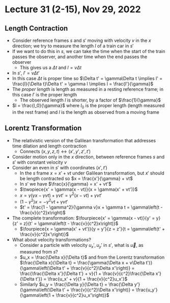 # Lecture 31 (2-15), Nov 29, 2022

## Length Contraction

* Consider reference frames $s$ and $s'$ moving with velocity $v$ in the $x$ direction; we try to measure the length $l$ of a train car in $s'$
* If we want to do this in $s$, we can take the time when the start of the train passes the observer, and another time when the end passes the observer
	* This gives us a $\Delta t$ and $l = v\Delta t$
* In $s'$, $l' = v\Delta t'$
* In this case $\Delta t$ is proper time so $\Delta t' = \gamma\Delta t \implies l' = \frac{l}{\Delta t}\Delta t' = \gamma l \implies l = \frac{l'}{\gamma}$
* The *proper length* is length as measured in a resting reference frame; in this case $l'$ is the proper length
	* The observed length $l$ is shorter, by a factor of $\frac{1}{\gamma}$
* $l = \frac{l_0}{\gamma}$ where $l_0$ is the proper length (length measured in the rest frame) and $l$ is the length as observed from a moving frame

## Lorentz Transformation

* The relativistic version of the Galilean transformation that addresses time dilation and length contraction
	* Connects $(x, y, z, t) \leftrightarrow (x', y', z', t')$
* Consider motion only in the $x$ direction, between reference frames $s$ and $s'$ with constant velocity $v$
* Consider an even in $s'$ with coordinates $(x', t')$
	* In the $s$ frame $x = x' + vt$ under Galilean transformation, but $x'$ should be length contracted so $x = \frac{x'}{\gamma} + vt$
	* In $s'$ we have $\frac{x}{\gamma} = x' + vt'$
	* $\twopiece{x' = \gamma(x - vt)}{x = \gamma(x' + vt')}$
	* $x = \gamma(\gamma x - \gamma vt) + \gamma vt' = \gamma^2(x - vt) + \gamma vt'$
	* $(1 - \gamma^2)x = -\gamma^2 vt + \gamma vt'$
	* $t' = \frac{1 - \gamma^2}{\gamma v}x + \gamma t = \gamma\left(t - \frac{v}{c^2}x\right)$
* The complete transformation: $\fourpiece{x' = \gamma(x - vt)}{y' = y}{z' = z}{t' = \gamma\left(t - \frac{v}{c^2}x\right)}$
	* $\fourpiece{x = \gamma(x' + vt')}{y = y'}{z = z'}{t = \gamma\left(t' + \frac{v}{c^2}x'\right)}$
* What about velocity transformations?
	* Consider a particle with velocity $u_x', u_y'$ in $s'$, what is $\vec u$, as measured from $s$?
	* $u_x = \frac{\Delta x}{\Delta t}$ and from the Lorentz transformation $\frac{\Delta x}{\Delta t} = \frac{\gamma(\Delta x + v\Delta t')}{\gamma\left(\Delta t' + \frac{v}{c^2}\Delta x'\right)} = \frac{\frac{\Delta x'}{\Delta t'} + v}{1 + \frac{v}{c^2}\frac{\Delta x'}{\Delta t'}} = \frac{u_x' + v}{1 + \frac{v}{c^2}u_x'}$
	* Similarly $u_y = \frac{\Delta y}{\Delta t} = \frac{\Delta y'}{\gamma\left(\Delta t' + \frac{v}{c^2}\Delta x'\right)} = \frac{u_y'}{\gamma\left(1 + \frac{v}{c^2}u_x'\right)}$

